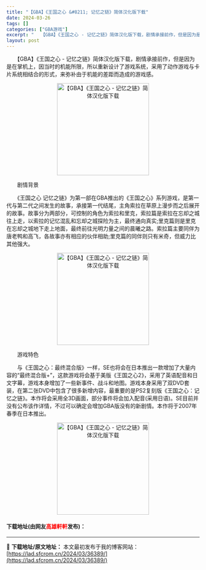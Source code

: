 ```yaml
---
title: "【GBA】《王国之心 &#8211; 记忆之链》简体汉化版下载"
date: 2024-03-26
tags: []
categories: ["GBA游戏"]
excerpt: "　　【GBA】《王国之心 - 记忆之链》简体汉化版下载，剧情承接前作，但是因为是在掌机上，因当时的机能所限，所以重新设计了游戏系统，采用了动作游戏与卡片系统相结合的形式，来弥补由于机能的差距而造成的游戏感。 　　剧情背景 　　《王国之心 记忆之链》为第一部在GBA推出的《王国之心》系列游戏，是第一代&hellip;"
layout: post
---
```


 <p>　　【GBA】《王国之心 - 记忆之链》简体汉化版下载，剧情承接前作，但是因为是在掌机上，因当时的机能所限，所以重新设计了游戏系统，采用了动作游戏与卡片系统相结合的形式，来弥补由于机能的差距而造成的游戏感。</p> <p align="center"><img align="" border="0" src="https://lad.sfcrom.cn/wp-content/uploads/2024/03/20240326_6602655517c66.png" width="240" alt="【GBA】《王国之心 - 记忆之链》简体汉化版下载" /></p> <p>　　剧情背景</p> <p>　　《王国之心 记忆之链》为第一部在GBA推出的《王国之心》系列游戏，是第一代与第二代之间发生的故事，承接第一代结尾，主角索拉在草原上漫步而之后展开的故事。故事分为两部分，可控制的角色为索拉和里克，索拉篇是索拉在忘却之城往上走，以索拉的记忆混乱和忘却之城探险为主，最终通向真实;里克篇则是里克在忘却之城地下走上地面，最终前往光明力量之间的晨曦之路。索拉篇主要同伴为唐老鸭和高飞，各故事亦有相应的伙伴相助;里克篇的同伴则只有米奇，但威力比其他强大。</p> <p align="center"><img align="" border="0" src="https://lad.sfcrom.cn/wp-content/uploads/2024/03/20240326_660265557463d.png" width="240" alt="【GBA】《王国之心 - 记忆之链》简体汉化版下载" /></p> <p>　　游戏特色</p> <p>　　与《王国之心：最终混合版》一样，SE也将会在日本推出一款增加了大量内容的&ldquo;最终混合版+&rdquo;，这款游戏将会基于美版《王国之心2》，采用了英语配音和日文字幕，游戏本身增加了一些新事件、战斗和地图。游戏本身采用了双DVD套装，在第二张DVD中包含了很多新增内容，最重要的是PS2复刻版《王国之心：记忆之链》。本作将会采用全3D画面，部分事件将会加入配音(采用日语)。SE目前并没有公布该作详情，不过可以确定会增加GBA版没有的新剧情。本作将于2007年春季在日本推出。</p> <p align="center"><img align="" border="0" src="https://lad.sfcrom.cn/wp-content/uploads/2024/03/20240326_66026555cb534.png" width="240" alt="【GBA】《王国之心 - 记忆之链》简体汉化版下载" /></p> <p><h4>下载地址(由网友<font color="red">高雄軒軒</font>发布)：</h4></p> 

---
📖 **下载地址/原文地址：** 本文最初发布于我的博客网站：[https://lad.sfcrom.cn/2024/03/36389/](https://lad.sfcrom.cn/2024/03/36389/)

